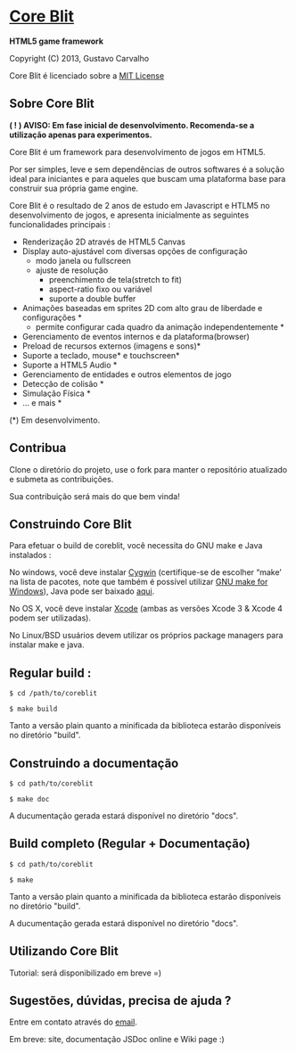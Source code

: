 [Core Blit](http://github.com/gfcarvalho/coreblit)
=============================================================================
<b>HTML5 game framework</b>

Copyright (C) 2013, Gustavo Carvalho

Core Blit é licenciado sobre a [MIT License](http://www.opensource.org/licenses/mit-license.php)


Sobre Core Blit
-------------------------------------------------------------------------------
<b>( ! ) AVISO: Em fase inicial de desenvolvimento. Recomenda-se a utilização apenas para experimentos.</b>

Core Blit é um framework para desenvolvimento de jogos em HTML5.

Por ser simples, leve e sem dependências de outros softwares é a solução ideal para iniciantes e para aqueles que buscam uma plataforma base para construir sua própria game engine.

Core Blit é o resultado de 2 anos de estudo em Javascript e HTLM5 no desenvolvimento de jogos, e apresenta inicialmente as seguintes funcionalidades principais :

- Renderização 2D através de HTML5 Canvas
- Display auto-ajustável com diversas opções de configuração
  - modo janela ou fullscreen
  - ajuste de resolução
	- preenchimento de tela(stretch to fit)
	- aspect-ratio fixo ou variável
	- suporte a double buffer
- Animações baseadas em sprites 2D com alto grau de liberdade e configurações *
	- permite configurar cada quadro da animação independentemente *
- Gerenciamento de eventos internos e da plataforma(browser)
- Preload de recursos externos (imagens e sons)*
- Suporte a teclado, mouse* e touchscreen*
- Suporte a HTML5 Audio *
- Gerenciamento de entidades e outros elementos de jogo
- Detecção de colisão *
- Simulação Física *	
- ... e mais *

(*) Em desenvolvimento.

Contribua
-------------------------------------------------------------------------------
Clone o diretório do projeto, use o fork para manter o repositório atualizado e submeta as contribuições.

Sua contribuição será mais do que bem vinda!

Construindo Core Blit
-------------------------------------------------------------------------------
Para efetuar o build de coreblit, você necessita do GNU make e Java instalados :

No windows, você deve instalar [Cygwin](http://cygwin.com/) (certifique-se de escolher “make’ na lista de pacotes, note que também é possível utilizar [GNU make for Windows](http://gnuwin32.sourceforge.net/packages/make.htm)), Java pode ser baixado [aqui](http://java.com/en/download/index.jsp).

No OS X, você deve instalar [Xcode](https://developer.apple.com/xcode/) (ambas as versões Xcode 3 & Xcode 4 podem ser utilizadas).

No Linux/BSD usuários devem utilizar os próprios package managers para instalar make e java.

Regular build :
-------------------------------------------------------------------------------
`$ cd /path/to/coreblit`

`$ make build`

Tanto a versão plain quanto a minificada da biblioteca estarão disponíveis no diretório "build".

Construindo a documentação
-------------------------------------------------------------------------------
`$ cd path/to/coreblit`

`$ make doc`

A ducumentação gerada estará disponível no diretório "docs".

Build completo (Regular + Documentação)
-------------------------------------------------------------------------------
`$ cd path/to/coreblit`

`$ make`

Tanto a versão plain quanto a minificada da biblioteca estarão disponíveis no diretório "build".

A ducumentação gerada estará disponível no diretório "docs".

Utilizando Core Blit
-------------------------------------------------------------------------------
Tutorial: será disponibilizado em breve =)

Sugestões, dúvidas, precisa de ajuda ?
-------------------------------------------------------------------------------
Entre em contato através do [email](mailto:gustavo.carvalho@ufv.br).

Em breve: site, documentação JSDoc online e Wiki page :)
